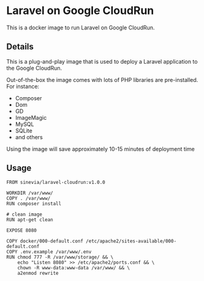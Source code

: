 # Laravel on Google CloudRun

This is a docker image to run Laravel on Google CloudRun. 

## Details

This is a plug-and-play image that is used to deploy a Laravel application to the Google CloudRun.

Out-of-the-box the image comes with lots of PHP libraries are pre-installed. For instance:

- Composer
- Dom
- GD
- ImageMagic
- MySQL
- SQLite
- and others

Using the image will save approximately 10-15 minutes of deployment time


## Usage

```
FROM sinevia/laravel-cloudrun:v1.0.0

WORKDIR /var/www/
COPY . /var/www/
RUN composer install

# clean image
RUN apt-get clean

EXPOSE 8080

COPY docker/000-default.conf /etc/apache2/sites-available/000-default.conf 
COPY .env.example /var/www/.env 
RUN chmod 777 -R /var/www/storage/ && \     
    echo "Listen 8080" >> /etc/apache2/ports.conf && \     
    chown -R www-data:www-data /var/www/ && \     
    a2enmod rewrite
```
